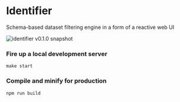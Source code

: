 # Identifier

Schema-based dataset filtering engine in a form of a reactive web UI

![identifier v0.1.0 snapshot](https://user-images.githubusercontent.com/1392048/48320793-57540700-e5eb-11e8-9aa3-57980bd242f2.png)


### Fire up a local development server
```
make start
```

### Compile and minify for production
```
npm run build
```
